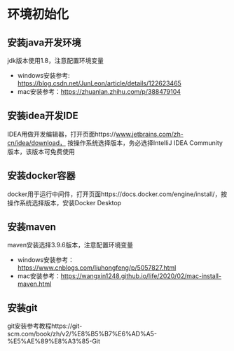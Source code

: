 # 环境初始化
## 安装java开发环境
jdk版本使用1.8，注意配置环境变量
- windows安装参考: https://blog.csdn.net/JunLeon/article/details/122623465
- mac安装参考：https://zhuanlan.zhihu.com/p/388479104

## 安装idea开发IDE
IDEA用做开发编辑器，打开页面https://www.jetbrains.com/zh-cn/idea/download， 按操作系统选择版本，务必选择IntelliJ IDEA Community版本，该版本可免费使用

## 安装docker容器
docker用于运行中间件，打开页面https://docs.docker.com/engine/install/，按操作系统选择版本，安装Docker Desktop

## 安装maven
maven安装选择3.9.6版本，注意配置环境变量
- windows安装参考：https://www.cnblogs.com/liuhongfeng/p/5057827.html
- mac安装参考：https://wangxin1248.github.io/life/2020/02/mac-install-maven.html

## 安装git
git安装参考教程https://git-scm.com/book/zh/v2/%E8%B5%B7%E6%AD%A5-%E5%AE%89%E8%A3%85-Git
